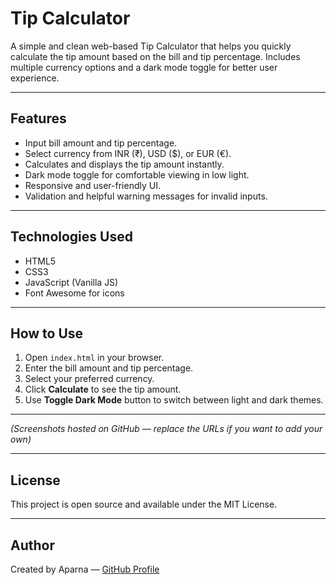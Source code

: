 # Tip Calculator

A simple and clean web-based Tip Calculator that helps you quickly calculate the tip amount based on the bill and tip percentage. Includes multiple currency options and a dark mode toggle for better user experience.

---

## Features

- Input bill amount and tip percentage.
- Select currency from INR (₹), USD ($), or EUR (€).
- Calculates and displays the tip amount instantly.
- Dark mode toggle for comfortable viewing in low light.
- Responsive and user-friendly UI.
- Validation and helpful warning messages for invalid inputs.

---

## Technologies Used

- HTML5
- CSS3
- JavaScript (Vanilla JS)
- Font Awesome for icons

---

## How to Use

1. Open `index.html` in your browser.
2. Enter the bill amount and tip percentage.
3. Select your preferred currency.
4. Click **Calculate** to see the tip amount.
5. Use **Toggle Dark Mode** button to switch between light and dark themes.

---



*(Screenshots hosted on GitHub — replace the URLs if you want to add your own)*

---

## License

This project is open source and available under the MIT License.

---

## Author

Created by Aparna — [GitHub Profile](https://github.com/aparna21400)
